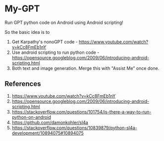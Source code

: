 # My-GPT
Run GPT python code on Android using Android scripting!

So the basic idea is to 
1. Get Karpathy's nonoGPT code - https://www.youtube.com/watch?v=kCc8FmEb1nY
2. Use android scripting to run python code - https://opensource.googleblog.com/2009/06/introducing-android-scripting.html
3. Both text and image generation. Merge this with "Assist Me" once done.


## References
1. https://www.youtube.com/watch?v=kCc8FmEb1nY
2. https://opensource.googleblog.com/2009/06/introducing-android-scripting.html
3. https://stackoverflow.com/questions/101754/is-there-a-way-to-run-python-on-android
4. https://github.com/damonkohler/sl4a
5. https://stackoverflow.com/questions/10839879/python-sl4a-development/10894075#10894075
